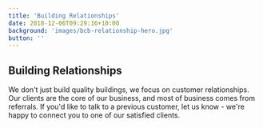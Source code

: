 ```yaml
---
title: 'Building Relationships'
date: 2018-12-06T09:29:16+10:00
background: 'images/bcb-relationship-hero.jpg'
button: ''
---
```


## Building Relationships

We don't just build quality buildings, we focus on customer relationships.  Our clients are the core of our business, and most of business comes from referrals.  If you'd like to talk to a previous customer, let us know - we're happy to connect you to one of our satisfied clients.
